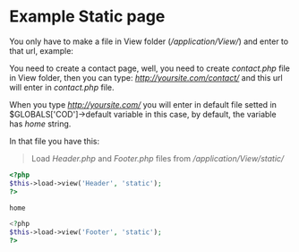# Example Static page

You only have to make a file in View folder (*/application/View/*) and enter to that url, example:

You need to create a contact page, well, you need to create *contact.php* file in View folder, then you can type: *http://yoursite.com/contact/* and this url will enter in *contact.php* file.

When you type *http://yoursite.com/* you will enter in default file setted in $GLOBALS['COD']->default variable in this case, by default, the variable has *home* string.

In that file you have this:

> Load *Header.php* and *Footer.php* files from */application/View/static/*

```php
<?php
$this->load->view('Header', 'static');
?>

home

<?php
$this->load->view('Footer', 'static');
?>
```
